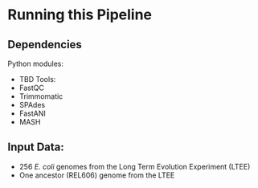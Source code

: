 # Running this Pipeline

## Dependencies
Python modules:
* TBD
Tools:
* FastQC
* Trimmomatic
* SPAdes
* FastANI
* MASH

## Input Data:
* 256 _E. coli_ genomes from the Long Term Evolution Experiment (LTEE)
* One ancestor (REL606) genome from the LTEE
